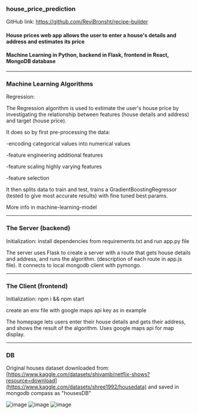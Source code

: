 ### house_price_prediction

GitHub link: https://github.com/ReviBronsht/recipe-builder

#### House prices web app allows the user to enter a house's details and address and estimates its price

#### Machine Learning in Python, backend in Flask, frontend in React, MongoDB database 
<hr>

### Machine Learning Algorithms

Regression:

The Regression algorithm is used to estimate the user's house price by investigating the relationship between features (house details and address) and target (house price).

It does so by first pre-processing the data:

-encoding categorical values into numerical values

-feature engineering additional features

-feature scaling highly varying features

-feature selection

It then splits data to train and test, trains a GradientBoostingRegressor (tested to give most accurate results) with fine tuned best params.

More info in machine-learning-model

<hr>

### The Server (backend)

Initialization: install dependencies from requirements.txt and run app.py file

The server uses Flask to create a server with a route that gets house details and address, and runs the algorithm. (description of each route in app.js file). 
It connects to local mongodb client with pymongo.

<hr>

### The Client (frontend)

Initialization: npm i && npm start

create an env file with google maps api key as in example

The homepage lets users enter their house details and gets their address, and shows the result of the algorithm. Uses google maps api for map display.

<hr>


### DB

Original houses dataset downloaded from: [https://www.kaggle.com/datasets/shivamb/netflix-shows?resource=download](https://www.kaggle.com/datasets/shree1992/housedata)
and saved in mongodb compass as "housesDB"


![image](https://github.com/ReviBronsht/house_price_prediction/assets/97298035/66b68901-7199-4c52-8cf0-eb197d5e802b)
![image](https://github.com/ReviBronsht/house_price_prediction/assets/97298035/85568b79-1a8a-4124-8f7b-f3ab39141b70)
![image](https://github.com/ReviBronsht/house_price_prediction/assets/97298035/c13eb27f-cc0f-40d7-9006-c6bd3a1debae)
